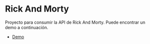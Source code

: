 # Rick And Morty

Proyecto para consumir la API de Rick And Morty. Puede encontrar un demo a continuación.

- [Demo](https://rick-and-morty-jc.netlify.app/)
